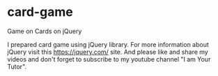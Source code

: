 # card-game
Game on Cards on jQuery
 
I prepared card game using jQuery library. For more information about jQuery visit this https://jquery.com/ site. And please like and share my videos and don't forget to subscribe to my youtube channel "I am Your Tutor".
